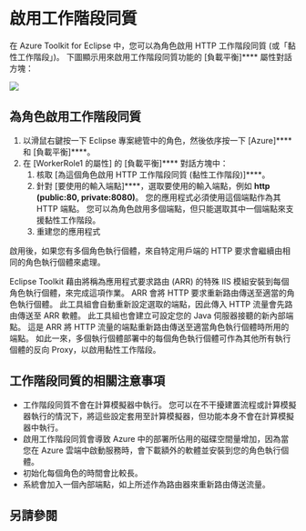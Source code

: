 <properties
    pageTitle="使用 Azure Toolkit for Eclipse 啟用工作階段同質"
    description="了解如何使用 Azure Toolkit for Eclipse 來啟用工作階段同質。"
    services=""
    documentationCenter="java"
    authors="rmcmurray"
    manager="wpickett"
    editor=""/>

<tags
    ms.service="multiple"
    ms.workload="na"
    ms.tgt_pltfrm="multiple"
    ms.devlang="Java"
    ms.topic="article"
    ms.date="11/30/2015" 
    ms.author="robmcm"/>




# 啟用工作階段同質

在 Azure Toolkit for Eclipse 中，您可以為角色啟用 HTTP 工作階段同質 (或「黏性工作階段」)。 下圖顯示用來啟用工作階段同質功能的 [負載平衡]**** 屬性對話方塊：

![][ic719492]

## 為角色啟用工作階段同質

1. 以滑鼠右鍵按一下 Eclipse 專案總管中的角色，然後依序按一下 [Azure]**** 和 [負載平衡]****。
1. 在 [WorkerRole1 的屬性] 的 [負載平衡]**** 對話方塊中：
    1. 核取 [為這個角色啟用 HTTP 工作階段同質 (黏性工作階段)]****。
    1. 針對 [要使用的輸入端點]****，選取要使用的輸入端點，例如 **http (public:80, private:8080)**。 您的應用程式必須使用這個端點作為其 HTTP 端點。 您可以為角色啟用多個端點，但只能選取其中一個端點來支援黏性工作階段。
    1. 重建您的應用程式

啟用後，如果您有多個角色執行個體，來自特定用戶端的 HTTP 要求會繼續由相同的角色執行個體來處理。

Eclipse Toolkit 藉由將稱為應用程式要求路由 (ARR) 的特殊 IIS 模組安裝到每個角色執行個體，來完成這項作業。 ARR 會將 HTTP 要求重新路由傳送至適當的角色執行個體。 此工具組會自動重新設定選取的端點，因此傳入 HTTP 流量會先路由傳送至 ARR 軟體。 此工具組也會建立可設定您的 Java 伺服器接聽的新內部端點。 這是 ARR 將 HTTP 流量的端點重新路由傳送至適當角色執行個體時所用的端點。 如此一來，多個執行個體部署中的每個角色執行個體可作為其他所有執行個體的反向 Proxy，以啟用黏性工作階段。

## 工作階段同質的相關注意事項

* 工作階段同質不會在計算模擬器中執行。 您可以在不干擾建置流程或計算模擬器執行的情況下，將這些設定套用至計算模擬器，但功能本身不會在計算模擬器中執行。
* 啟用工作階段同質會導致 Azure 中的部署所佔用的磁碟空間量增加，因為當您在 Azure 雲端中啟動服務時，會下載額外的軟體並安裝到您的角色執行個體。
* 初始化每個角色的時間會比較長。
* 系統會加入一個內部端點，如上所述作為路由器來重新路由傳送流量。



## 另請參閱
















[azure java developer center]: http://go.microsoft.com/fwlink/?LinkID=699547 
[azure toolkit for eclipse]: http://go.microsoft.com/fwlink/?LinkID=699529 
[creating a hello world application for azure in eclipse]: http://go.microsoft.com/fwlink/?LinkID=699533 
[how to maintain session data with session affinity]: http://go.microsoft.com/fwlink/?LinkID=699539 
[installing the azure toolkit for eclipse]: http://go.microsoft.com/fwlink/?LinkId=699546 
[ic719492]: ./media/azure-toolkit-for-eclipse-enable-session-affinity/ic719492.png 

